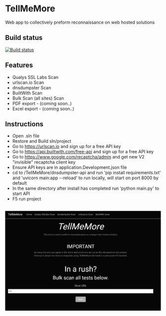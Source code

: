 # TellMeMore
Web app to collectively preform reconnaissance on web hosted solutions

## Build status
[![Build status](https://dev.azure.com/JustinMiddler/TellMeMore/_apis/build/status/TellMeMore-CI)](https://dev.azure.com/JustinMiddler/TellMeMore/_build/latest?definitionId=9)

## Features

- Qualys SSL Labs Scan
- urlscan.io Scan
- dnsdumpster Scan
- BuiltWith Scan
- Bulk Scan (all sites) Scan
- PDF export - (coming soon..)
- Excel export - (coming soon..)

## Instructions

- Open .sln file
- Restore and Build sln/project
- Go to https://urlscan.io and sign up for a free API key
- Go to https://api.builtwith.com/free-api and sign up for a free API key
- Go to https://www.google.com/recaptcha/admin and get new V2 "invisible" recaptcha client key
- Ensure API keys are in application.Development.json file
- cd to /TellMeMore/dnsdumpster-api and run 'pip install requirements.txt' and 'uvicorn main:app --reload' to run locally, will start on port 8000 by default
- In the same directory after install has completed run 'python main.py' to start API
- F5 run project

<br />
<img src='site.jpg' alt='site-image-missing'>